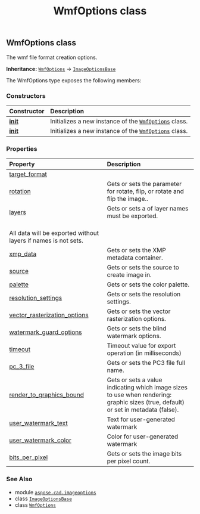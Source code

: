﻿---
title: WmfOptions class
second_title: Aspose.CAD for Python via .NET API References
description: 
type: docs
weight: 460
url: /python-net/aspose.cad.imageoptions/wmfoptions/
is_root: false
---

## WmfOptions class

The wmf file format creation options.



**Inheritance:** [`WmfOptions`](/cad/python-net/aspose.cad.imageoptions/wmfoptions) → 
[`ImageOptionsBase`](/cad/python-net/aspose.cad.imageoptions/imageoptionsbase)



The WmfOptions type exposes the following members:

### Constructors
| Constructor | Description |
| :- | :- |
| [__init__](/cad/python-net/aspose.cad.imageoptions/wmfoptions/__init__/#) | Initializes a new instance of the [`WmfOptions`](/cad/python-net/aspose.cad.imageoptions/wmfoptions) class. |
| [__init__](/cad/python-net/aspose.cad.imageoptions/wmfoptions/__init__/#aspose.cad.imageoptions.WmfOptions) | Initializes a new instance of the [`WmfOptions`](/cad/python-net/aspose.cad.imageoptions/wmfoptions) class. |


### Properties
| Property | Description |
| :- | :- |
| [target_format](/cad/python-net/aspose.cad.imageoptions/wmfoptions/target_format) |  |
| [rotation](/cad/python-net/aspose.cad.imageoptions/wmfoptions/rotation) | Gets or sets the parameter for rotate, flip, or rotate and flip the image.. |
| [layers](/cad/python-net/aspose.cad.imageoptions/wmfoptions/layers) | Gets or sets a of layer names must be exported.<br/>All data will be exported without layers if names is not sets. |
| [xmp_data](/cad/python-net/aspose.cad.imageoptions/wmfoptions/xmp_data) | Gets or sets the XMP metadata container. |
| [source](/cad/python-net/aspose.cad.imageoptions/wmfoptions/source) | Gets or sets the source to create image in. |
| [palette](/cad/python-net/aspose.cad.imageoptions/wmfoptions/palette) | Gets or sets the color palette. |
| [resolution_settings](/cad/python-net/aspose.cad.imageoptions/wmfoptions/resolution_settings) | Gets or sets the resolution settings. |
| [vector_rasterization_options](/cad/python-net/aspose.cad.imageoptions/wmfoptions/vector_rasterization_options) | Gets or sets the vector rasterization options. |
| [watermark_guard_options](/cad/python-net/aspose.cad.imageoptions/wmfoptions/watermark_guard_options) | Gets or sets the blind watermark options. |
| [timeout](/cad/python-net/aspose.cad.imageoptions/wmfoptions/timeout) | Timeout value for export operation (in milliseconds) |
| [pc_3_file](/cad/python-net/aspose.cad.imageoptions/wmfoptions/pc_3_file) | Gets or sets the PC3 file full name. |
| [render_to_graphics_bound](/cad/python-net/aspose.cad.imageoptions/wmfoptions/render_to_graphics_bound) | Gets or sets a value indicating which image sizes to use when rendering: graphic sizes (true, default) or set in metadata (false). |
| [user_watermark_text](/cad/python-net/aspose.cad.imageoptions/wmfoptions/user_watermark_text) | Text for user-generated watermark |
| [user_watermark_color](/cad/python-net/aspose.cad.imageoptions/wmfoptions/user_watermark_color) | Color for user-generated watermark |
| [bits_per_pixel](/cad/python-net/aspose.cad.imageoptions/wmfoptions/bits_per_pixel) | Gets or sets the image bits per pixel count. |



### See Also
* module [`aspose.cad.imageoptions`](..)
* class [`ImageOptionsBase`](/cad/python-net/aspose.cad.imageoptions/imageoptionsbase)
* class [`WmfOptions`](/cad/python-net/aspose.cad.imageoptions/wmfoptions)
